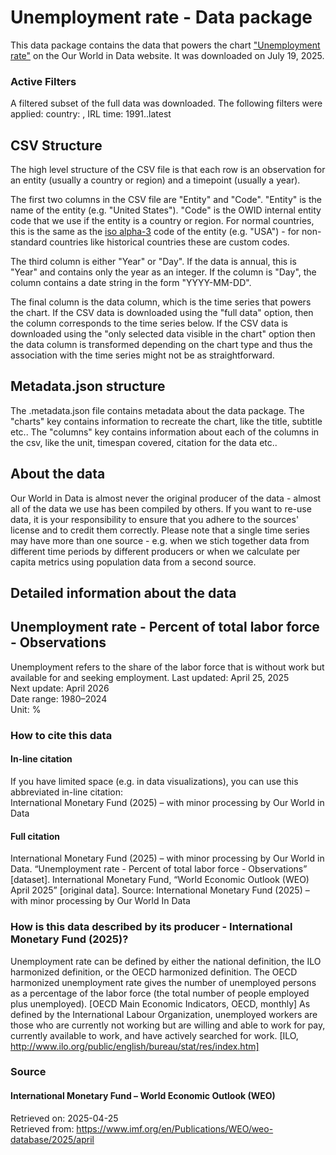 # Unemployment rate - Data package

This data package contains the data that powers the chart ["Unemployment rate"](https://ourworldindata.org/grapher/unemployment-rate-imf?time=1991..latest&country=~IRL&v=1&csvType=filtered&useColumnShortNames=false&utm_source=chatgpt.com) on the Our World in Data website. It was downloaded on July 19, 2025.

### Active Filters

A filtered subset of the full data was downloaded. The following filters were applied:
country: , IRL
time: 1991..latest

## CSV Structure

The high level structure of the CSV file is that each row is an observation for an entity (usually a country or region) and a timepoint (usually a year).

The first two columns in the CSV file are "Entity" and "Code". "Entity" is the name of the entity (e.g. "United States"). "Code" is the OWID internal entity code that we use if the entity is a country or region. For normal countries, this is the same as the [iso alpha-3](https://en.wikipedia.org/wiki/ISO_3166-1_alpha-3) code of the entity (e.g. "USA") - for non-standard countries like historical countries these are custom codes.

The third column is either "Year" or "Day". If the data is annual, this is "Year" and contains only the year as an integer. If the column is "Day", the column contains a date string in the form "YYYY-MM-DD".

The final column is the data column, which is the time series that powers the chart. If the CSV data is downloaded using the "full data" option, then the column corresponds to the time series below. If the CSV data is downloaded using the "only selected data visible in the chart" option then the data column is transformed depending on the chart type and thus the association with the time series might not be as straightforward.

## Metadata.json structure

The .metadata.json file contains metadata about the data package. The "charts" key contains information to recreate the chart, like the title, subtitle etc.. The "columns" key contains information about each of the columns in the csv, like the unit, timespan covered, citation for the data etc..

## About the data

Our World in Data is almost never the original producer of the data - almost all of the data we use has been compiled by others. If you want to re-use data, it is your responsibility to ensure that you adhere to the sources' license and to credit them correctly. Please note that a single time series may have more than one source - e.g. when we stich together data from different time periods by different producers or when we calculate per capita metrics using population data from a second source.

## Detailed information about the data


## Unemployment rate - Percent of total labor force - Observations
Unemployment refers to the share of the labor force that is without work but available for and seeking employment.
Last updated: April 25, 2025  
Next update: April 2026  
Date range: 1980–2024  
Unit: %  


### How to cite this data

#### In-line citation
If you have limited space (e.g. in data visualizations), you can use this abbreviated in-line citation:  
International Monetary Fund (2025) – with minor processing by Our World in Data

#### Full citation
International Monetary Fund (2025) – with minor processing by Our World in Data. “Unemployment rate - Percent of total labor force - Observations” [dataset]. International Monetary Fund, “World Economic Outlook (WEO) April 2025” [original data].
Source: International Monetary Fund (2025) – with minor processing by Our World In Data

### How is this data described by its producer - International Monetary Fund (2025)?
Unemployment rate can be defined by either the national definition, the ILO harmonized definition, or the OECD harmonized definition. The OECD harmonized unemployment rate gives the number of unemployed persons as a percentage of the labor force (the total number of people employed plus unemployed). [OECD Main Economic Indicators, OECD, monthly] As defined by the International Labour Organization, unemployed workers are those who are currently not working but are willing and able to work for pay, currently available to work, and have actively searched for work. [ILO, http://www.ilo.org/public/english/bureau/stat/res/index.htm]

### Source

#### International Monetary Fund – World Economic Outlook (WEO)
Retrieved on: 2025-04-25  
Retrieved from: https://www.imf.org/en/Publications/WEO/weo-database/2025/april  


    